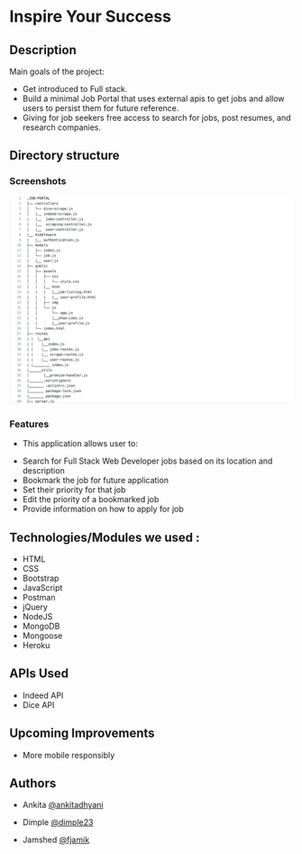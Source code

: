 # Inspire Your Success

## Description
Main goals of the project:  
* Get introduced to Full stack.
* Build a minimal Job Portal that uses external apis to get jobs and allow users to persist them for future reference.
* Giving for job seekers free access to search for jobs, post resumes, and research companies.

## Directory structure

### Screenshots
![alt text](https://github.com/dimple23/Job-portal/blob/master/screen%20shot/structure.png "Structure")





### Features

* This application allows user to:  

- Search for Full Stack Web Developer jobs based on its location and description 
- Bookmark the job for future application  
- Set their priority for that job  
- Edit the priority of a bookmarked job  
- Provide information on how to apply for job 


## Technologies/Modules we used :
 
- HTML
- CSS
- Bootstrap
- JavaScript
- Postman
- jQuery
- NodeJS
- MongoDB
- Mongoose
- Heroku


## APIs Used
- Indeed API
- Dice API

## Upcoming Improvements
- More mobile responsibly


## Authors
  
  *  Ankita [@ankitadhyani](https://github.com/ankitadhyani)

  * Dimple [@dimple23](https://github.com/dimple23) 
  
      
  *  Jamshed [@fjamik](https://github.com/fjamik)

